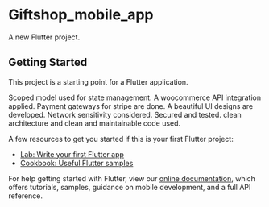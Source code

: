 # Giftshop_mobile_app

A new Flutter project.

## Getting Started

This project is a starting point for a Flutter application.


Scoped model used for state management.
A woocommerce API integration applied.
Payment gateways for stripe are done.
A beautiful UI designs are developed.
Network sensitivity considered.
Secured and tested.
clean architecture and clean and maintainable code used.

A few resources to get you started if this is your first Flutter project:

- [Lab: Write your first Flutter app](https://flutter.dev/docs/get-started/codelab)
- [Cookbook: Useful Flutter samples](https://flutter.dev/docs/cookbook)

For help getting started with Flutter, view our
[online documentation](https://flutter.dev/docs), which offers tutorials,
samples, guidance on mobile development, and a full API reference.
